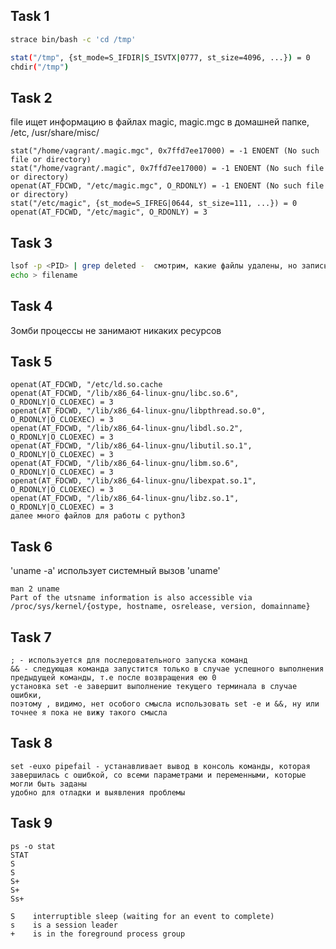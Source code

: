 ## Task 1
```bash
strace bin/bash -c 'cd /tmp'

stat("/tmp", {st_mode=S_IFDIR|S_ISVTX|0777, st_size=4096, ...}) = 0
chdir("/tmp")
```

## Task 2

file ищет информацию в файлах magic, magic.mgc  в домашней папке, /etc, /usr/share/misc/

```commandline
stat("/home/vagrant/.magic.mgc", 0x7ffd7ee17000) = -1 ENOENT (No such file or directory)
stat("/home/vagrant/.magic", 0x7ffd7ee17000) = -1 ENOENT (No such file or directory)
openat(AT_FDCWD, "/etc/magic.mgc", O_RDONLY) = -1 ENOENT (No such file or directory)
stat("/etc/magic", {st_mode=S_IFREG|0644, st_size=111, ...}) = 0
openat(AT_FDCWD, "/etc/magic", O_RDONLY) = 3
```

## Task 3
```bash
lsof -p <PID> | grep deleted -  смотрим, какие файлы удалены, но запись продолжается
echo > filename
```

## Task 4
Зомби процессы не занимают никаких ресурсов

## Task 5

```
openat(AT_FDCWD, "/etc/ld.so.cache
openat(AT_FDCWD, "/lib/x86_64-linux-gnu/libc.so.6", O_RDONLY|O_CLOEXEC) = 3
openat(AT_FDCWD, "/lib/x86_64-linux-gnu/libpthread.so.0", O_RDONLY|O_CLOEXEC) = 3
openat(AT_FDCWD, "/lib/x86_64-linux-gnu/libdl.so.2", O_RDONLY|O_CLOEXEC) = 3
openat(AT_FDCWD, "/lib/x86_64-linux-gnu/libutil.so.1", O_RDONLY|O_CLOEXEC) = 3
openat(AT_FDCWD, "/lib/x86_64-linux-gnu/libm.so.6", O_RDONLY|O_CLOEXEC) = 3
openat(AT_FDCWD, "/lib/x86_64-linux-gnu/libexpat.so.1", O_RDONLY|O_CLOEXEC) = 3
openat(AT_FDCWD, "/lib/x86_64-linux-gnu/libz.so.1", O_RDONLY|O_CLOEXEC) = 3
далее много файлов для работы с python3
```

## Task 6
'uname -a' использует системный вызов 'uname'
```
man 2 uname
Part of the utsname information is also accessible via /proc/sys/kernel/{ostype, hostname, osrelease, version, domainname}
```

## Task 7
```
; - используется для последовательного запуска команд
&& - следующая команда запустится только в случае успешного выполнения предыдущей команды, т.е после возвращения ею 0
установка set -e завершит выполнение текущего терминала в случае ошибки,
поэтому , видимо, нет особого смысла использовать set -e и &&, ну или точнее я пока не вижу такого смысла
```

## Task 8
```
set -euxo pipefail - устанавливает вывод в консоль команды, которая завершилась с ошибкой, со всеми параметрами и переменными, которые могли быть заданы
удобно для отладки и выявления проблемы
```
## Task 9
```commandline
ps -o stat
STAT
S   
S   
S+  
S+  
Ss+ 

S    interruptible sleep (waiting for an event to complete)
s    is a session leader
+    is in the foreground process group
```
